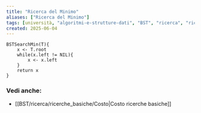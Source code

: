 ```yaml
---
title: "Ricerca del Minimo"
aliases: ["Ricerca del Minimo"]
tags: [università, "algoritmi-e-strutture-dati", "BST", "ricerca", "ricerche-basiche", "minimo", "Ricerca del minimo"]
created: 2025-06-04
---
```

```
BSTSearchMin(T){
	x <- T.root
	while(x.left != NIL){
		x <- x.left
	}
	return x
}
```

### Vedi anche:
- [[BST/ricerca/ricerche_basiche/Costo|Costo ricerche basiche]]